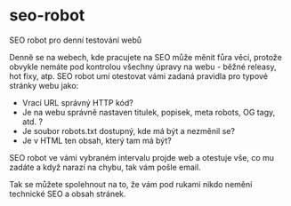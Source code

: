 # seo-robot
SEO robot pro denní testování webů

Denně se na webech, kde pracujete na SEO může měnit fůra věcí, protože obvykle nemáte pod kontrolou všechny úpravy na webu - běžné releasy, hot fixy, atp.
SEO robot umí otestovat vámi zadaná pravidla pro typové stránky webu jako:
* Vrací URL správný HTTP kód?
* Je na webu správně nastaven titulek, popisek, meta robots, OG tagy, atd. ?
* Je soubor robots.txt dostupný, kde má být a nezměnil se?
* Je v HTML ten obsah, který tam má být?

SEO robot ve vámi vybraném intervalu projde web a otestuje vše, co mu zadáte a když narazí na chybu, tak vám pošle email.

Tak se můžete spolehnout na to, že vám pod rukami nikdo nemění technické SEO a obsah stránek.
